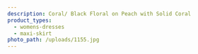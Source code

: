 ```yaml
---
description: Coral/ Black Floral on Peach with Solid Coral
product_types:
  - womens-dresses
  - maxi-skirt
photo_path: /uploads/1155.jpg
---
```

